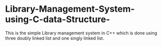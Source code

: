 # Library-Management-System-using-C-data-Structure-
This is the simple Library management system in C++ which is done using three doubly linked list and one singly linked list. 

